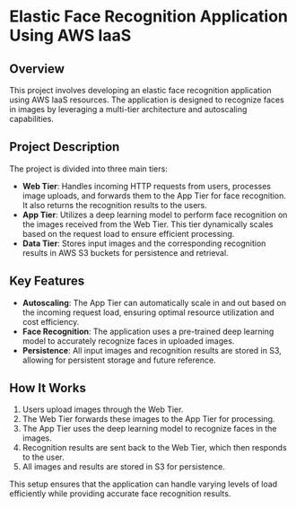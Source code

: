 # Elastic Face Recognition Application Using AWS IaaS

## Overview
This project involves developing an elastic face recognition application using AWS IaaS resources. The application is designed to recognize faces in images by leveraging a multi-tier architecture and autoscaling capabilities.

## Project Description
The project is divided into three main tiers:
- **Web Tier**: Handles incoming HTTP requests from users, processes image uploads, and forwards them to the App Tier for face recognition. It also returns the recognition results to the users.
- **App Tier**: Utilizes a deep learning model to perform face recognition on the images received from the Web Tier. This tier dynamically scales based on the request load to ensure efficient processing.
- **Data Tier**: Stores input images and the corresponding recognition results in AWS S3 buckets for persistence and retrieval.

## Key Features
- **Autoscaling**: The App Tier can automatically scale in and out based on the incoming request load, ensuring optimal resource utilization and cost efficiency.
- **Face Recognition**: The application uses a pre-trained deep learning model to accurately recognize faces in uploaded images.
- **Persistence**: All input images and recognition results are stored in S3, allowing for persistent storage and future reference.

## How It Works
1. Users upload images through the Web Tier.
2. The Web Tier forwards these images to the App Tier for processing.
3. The App Tier uses the deep learning model to recognize faces in the images.
4. Recognition results are sent back to the Web Tier, which then responds to the user.
5. All images and results are stored in S3 for persistence.

This setup ensures that the application can handle varying levels of load efficiently while providing accurate face recognition results.
